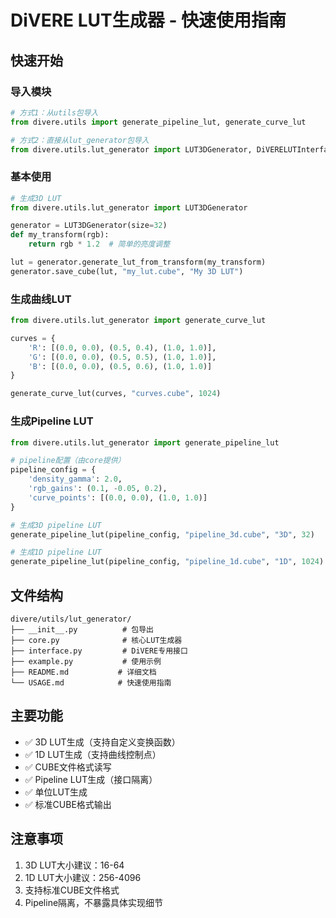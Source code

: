 # DiVERE LUT生成器 - 快速使用指南

## 快速开始

### 导入模块

```python
# 方式1：从utils包导入
from divere.utils import generate_pipeline_lut, generate_curve_lut

# 方式2：直接从lut_generator包导入
from divere.utils.lut_generator import LUT3DGenerator, DiVERELUTInterface
```

### 基本使用

```python
# 生成3D LUT
from divere.utils.lut_generator import LUT3DGenerator

generator = LUT3DGenerator(size=32)
def my_transform(rgb):
    return rgb * 1.2  # 简单的亮度调整

lut = generator.generate_lut_from_transform(my_transform)
generator.save_cube(lut, "my_lut.cube", "My 3D LUT")
```

### 生成曲线LUT

```python
from divere.utils.lut_generator import generate_curve_lut

curves = {
    'R': [(0.0, 0.0), (0.5, 0.4), (1.0, 1.0)],
    'G': [(0.0, 0.0), (0.5, 0.5), (1.0, 1.0)],
    'B': [(0.0, 0.0), (0.5, 0.6), (1.0, 1.0)]
}

generate_curve_lut(curves, "curves.cube", 1024)
```

### 生成Pipeline LUT

```python
from divere.utils.lut_generator import generate_pipeline_lut

# pipeline配置（由core提供）
pipeline_config = {
    'density_gamma': 2.0,
    'rgb_gains': (0.1, -0.05, 0.2),
    'curve_points': [(0.0, 0.0), (1.0, 1.0)]
}

# 生成3D pipeline LUT
generate_pipeline_lut(pipeline_config, "pipeline_3d.cube", "3D", 32)

# 生成1D pipeline LUT
generate_pipeline_lut(pipeline_config, "pipeline_1d.cube", "1D", 1024)
```

## 文件结构

```
divere/utils/lut_generator/
├── __init__.py          # 包导出
├── core.py              # 核心LUT生成器
├── interface.py         # DiVERE专用接口
├── example.py           # 使用示例
├── README.md           # 详细文档
└── USAGE.md            # 快速使用指南
```

## 主要功能

- ✅ 3D LUT生成（支持自定义变换函数）
- ✅ 1D LUT生成（支持曲线控制点）
- ✅ CUBE文件格式读写
- ✅ Pipeline LUT生成（接口隔离）
- ✅ 单位LUT生成
- ✅ 标准CUBE格式输出

## 注意事项

1. 3D LUT大小建议：16-64
2. 1D LUT大小建议：256-4096
3. 支持标准CUBE文件格式
4. Pipeline隔离，不暴露具体实现细节 